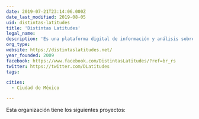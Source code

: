 ```yaml
---
date: 2019-07-21T23:14:06.000Z
date_last_modified: 2019-08-05
uid: distintas-latitudes
title: 'Distintas Latitudes'
legal_name: 
description: 'Es una plataforma digital de información y análisis sobre América Latina en donde abordan 6 líneas temáticas: derechos humanos, datos abiertos, género, emprendimiento, sustentabilidad, arte y cultura.'
org_type: 
website: https://distintaslatitudes.net/
year_founded: 2009
facebook: https://www.facebook.com/DistintasLatitudes/?ref=br_rs
twitter: https://twitter.com/DLatitudes
tags:

cities: 
  - Ciudad de México

---
```


Esta organización tiene los siguientes proyectos:



